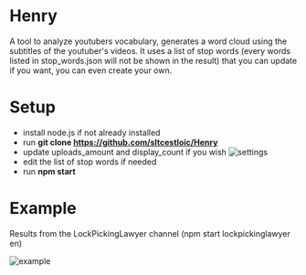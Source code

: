 # Henry

A tool to analyze youtubers vocabulary, generates a word cloud using the subtitles of the youtuber's videos.
It uses a list of stop words (every words listed in stop_words.json will not be shown in the result) that you can update if you want, you can even create your own.


# Setup

- install node.js if not already installed
- run **git clone https://github.com/sltcestloic/Henry**
- update uploads_amount and display_count if you wish
![settings](https://i.ibb.co/MC2s8q3/Screenshot-2022-10-20-at-21-11-08.png)
- edit the list of stop words if needed
- run **npm start**

# Example

Results from the LockPickingLawyer channel (npm start lockpickinglawyer en)

![example](https://i.ibb.co/tDP9Wbs/lockpickinglawyer.png)
